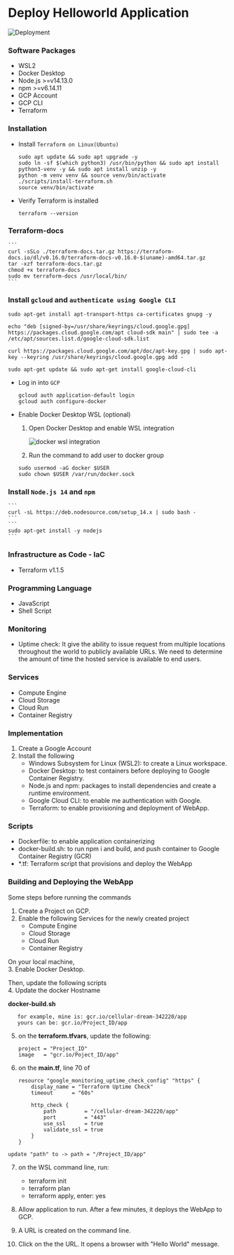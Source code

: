 # Deploy Helloworld Application
![Deployment](https://github.com/devops-terraform-gcp/helloworld/actions/workflows/main.yml/badge.svg)

### Software Packages
- WSL2
- Docker Desktop
- Node.js >=v14.13.0 
- npm >=v6.14.11
- GCP Account
- GCP CLI
- Terraform

### Installation
-  Install `Terraform on Linux(Ubuntu)`
	```
	sudo apt update && sudo apt upgrade -y
	sudo ln -sf $(which python3) /usr/bin/python && sudo apt install python3-venv -y && sudo apt install unzip -y
	python -m venv venv && source venv/bin/activate
	./scripts/install-terraform.sh 
	source venv/bin/activate
	```

- Verify Terraform is installed
	```
	terraform --version
	```
	
### Terraform-docs
	```
	curl -sSLo ./terraform-docs.tar.gz https://terraform-docs.io/dl/v0.16.0/terraform-docs-v0.16.0-$(uname)-amd64.tar.gz
	tar -xzf terraform-docs.tar.gz
	chmod +x terraform-docs
	sudo mv terraform-docs /usr/local/bin/
	```


<!-- ### Run docker as root
```	
sudo -s
``` -->

### Install `gcloud` and `authenticate using Google CLI`
```
sudo apt-get install apt-transport-https ca-certificates gnupg -y
```
```
echo "deb [signed-by=/usr/share/keyrings/cloud.google.gpg] https://packages.cloud.google.com/apt cloud-sdk main" | sudo tee -a /etc/apt/sources.list.d/google-cloud-sdk.list
```
```
curl https://packages.cloud.google.com/apt/doc/apt-key.gpg | sudo apt-key --keyring /usr/share/keyrings/cloud.google.gpg add -
```
```
sudo apt-get update && sudo apt-get install google-cloud-cli
```

- Log in into `GCP`
	```
	gcloud auth application-default login
	gcloud auth configure-docker
	```
- Enable Docker Desktop WSL (optional)
	1. Open Docker Desktop and enable WSL integration

		![docker wsl integration](./docs/docker-wsl2.png)

	2. Run the command to add user to docker group
	```
	sudo usermod -aG docker $USER
	sudo chown $USER /var/run/docker.sock
	```


### Install `Node.js 14` and `npm`
	```
	curl -sL https://deb.nodesource.com/setup_14.x | sudo bash -
	```
	```
	sudo apt-get install -y nodejs
	```
### Infrastructure as Code - IaC
- Terraform v1.1.5

### Programming Language
- JavaScript
- Shell Script


### Monitoring
- Uptime check: It give the ability to issue request from multiple locations throughout the world to publicly available URLs. We need to determine the amount of time the hosted service is available to end users.

### Services
- Compute Engine
- Cloud Storage
- Cloud Run
- Container Registry


### Implementation
1. Create a Google Account
2. Install the following
	- Windows Subsystem for Linux (WSL2): to create a Linux workspace.
	- Docker Desktop: to test containers before deploying to Google Container Registry.
	- Node.js and npm: packages to install dependencies and create a runtime environment.
	- Google Cloud CLI: to enable me authentication with Google.
	- Terraform: to enable provisioning and deployment of WebApp.

### Scripts 
- Dockerfile: to enable application containerizing 
- docker-build.sh: to run npm i and build, and push container to Google Container Registry (GCR)
- *.tf: Terraform script that provisions and deploy the WebApp

### Building and Deploying the WebApp

Some steps before running the commands
1. Create a Project on GCP.
2. Enable the following Services for the newly created project
	- Compute Engine
	- Cloud Storage
	- Cloud Run
	- Container Registry

On your local machine, <br />
3.	Enable Docker Desktop. <br />


Then, update the following scripts <br />
4. Update the docker Hostname

 **docker-build.sh**
 ```
	for example, mine is: gcr.io/cellular-dream-342220/app
	yours can be: gcr.io/Project_ID/app
```
5.	on the **terraform.tfvars**, update the following:
	```
	project	= "Project_ID"
	image	= "gcr.io/Poject_ID/app"
	```
6.	on the **main.tf**, line 70 of 
	```
	resource "google_monitoring_uptime_check_config" "https" {
		display_name = "Terraform Uptime Check"
  		timeout      = "60s"

		http_check {
			path         = "/cellular-dream-342220/app"
			port         = "443"
			use_ssl      = true
			validate_ssl = true
		}
	}

	```

```
update "path" to -> path = "/Project_ID/app"
```


7. on the WSL command line, run:
	-	terraform init
	- 	terraform plan
	-	terraform apply, enter: yes

8. Allow application to run. After a few minutes, it deploys the WebApp to GCP.
9. A URL is created on the command line.
10. Click on the the URL. It opens a browser with "Hello World" message.
